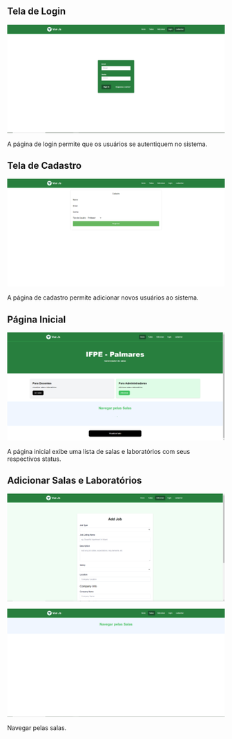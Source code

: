 ## Tela de Login

![Tela de Login](./docs/login.png)

A página de login permite que os usuários se autentiquem no sistema.

## Tela de Cadastro

![Tela de Cadastro](./docs/cadastro.png)

A página de cadastro permite adicionar novos usuários ao sistema.

## Página Inicial

![Página Inicial](./docs/home.png)

A página inicial exibe uma lista de salas e laboratórios com seus respectivos status.

## Adicionar Salas e Laboratórios

![Adicionar Salas](./docs/adicionar-salas.png)

![Visualizar Salas](./docs/visualizar-salas.png)

Navegar pelas salas.